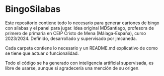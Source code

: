 # BingoSilabas
Este repositorio contiene todo lo necesario para generar cartones de bingo con sílabas y el panel para jugar.
Idea original MDSantiago, profesora de primero de primaria en CEIP Cristo de Mena (Málaga-España), curso 2023/2024. Definido, desarrollado y supervisado por jmcaneda.

Cada carpeta contiene lo necesario y un README.md explicativo de como se tiene que actuar o funcionalidad.

Todo el código se ha generado con inteligencia artificial supervisada, es libre de usarse, aunque si agradecería una mención de su origen.
